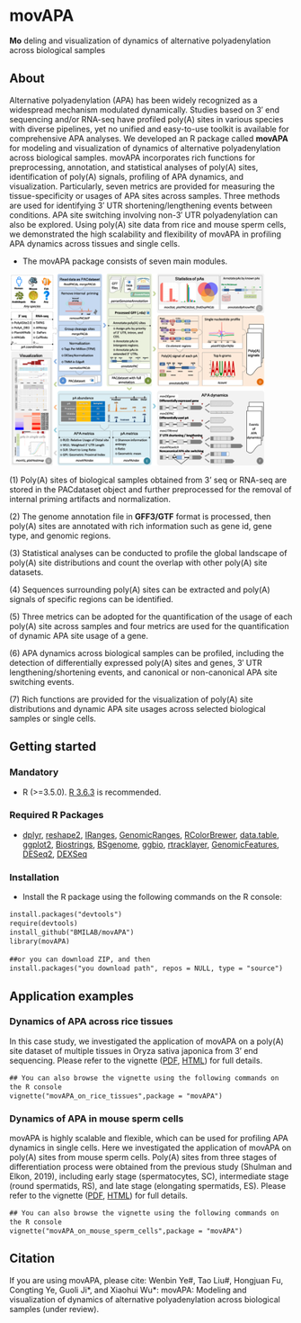 # movAPA
__Mo__ deling and visualization of dynamics of alternative polyadenylation across biological samples

## About
Alternative polyadenylation (APA) has been widely recognized as a widespread mechanism modulated dynamically. Studies based on 3′ end sequencing and/or RNA-seq have profiled poly(A) sites in various species with diverse pipelines, yet no unified and easy-to-use toolkit is available for comprehensive APA analyses. We developed an R package called __movAPA__ for modeling and visualization of dynamics of alternative polyadenylation across biological samples. movAPA incorporates rich functions for preprocessing, annotation, and statistical analyses of poly(A) sites, identification of poly(A) signals, profiling of APA dynamics, and visualization. Particularly, seven metrics are provided for measuring the tissue-specificity or usages of APA sites across samples. Three methods are used for identifying 3′ UTR shortening/lengthening events between conditions. APA site switching involving non-3′ UTR polyadenylation can also be explored. Using poly(A) site data from rice and mouse sperm cells, we demonstrated the high scalability and flexibility of movAPA in profiling APA dynamics across tissues and single cells.

* The movAPA package consists of seven main modules.

<img src="img/schema.png" width="90%" />

(1) Poly(A) sites of biological samples obtained from 3’ seq or RNA-seq are stored in the PACdataset object and further preprocessed for the removal of internal priming artifacts and normalization.

(2) The genome annotation file in __GFF3/GTF__ format is processed, then poly(A) sites are annotated with rich information such as gene id, gene type, and genomic regions. 

(3) Statistical analyses can be conducted to profile the global landscape of poly(A) site distributions and count the overlap with other poly(A) site datasets. 

(4) Sequences surrounding poly(A) sites can be extracted and poly(A) signals of specific regions can be identified. 

(5) Three metrics can be adopted for the quantification of the usage of each poly(A) site across samples and four metrics are used for the quantification of dynamic APA site usage of a gene. 

(6) APA dynamics across biological samples can be profiled, including the detection of differentially expressed poly(A) sites and genes, 3′ UTR lengthening/shortening events, and canonical or non-canonical APA site switching events. 

(7) Rich functions are provided for the visualization of poly(A) site distributions and dynamic APA site usages across selected biological samples or single cells. 


## Getting started
### Mandatory
* R (>=3.5.0). [R 3.6.3](https://www.r-project.org/) is recommended.

### Required R Packages
* [dplyr](https://CRAN.R-project.org/package=dplyr), [reshape2](https://CRAN.R-project.org/package=reshape2), [IRanges](http://www.bioconductor.org/packages/release/bioc/html/IRanges.html), [GenomicRanges](http://www.bioconductor.org/packages/release/bioc/html/GenomicRanges.html), [RColorBrewer](https://CRAN.R-project.org/package=RColorBrewer), [data.table](https://CRAN.R-project.org/package=data.table), [ggplot2](https://CRAN.R-project.org/package=ggplot2), [Biostrings](http://www.bioconductor.org/packages/release/bioc/html/Biostrings.html), [BSgenome](http://www.bioconductor.org/packages/release/bioc/html/BSgenome.html), [ggbio](http://www.bioconductor.org/packages/release/bioc/html/ggbio.html), [rtracklayer](http://www.bioconductor.org/packages/release/bioc/html/rtracklayer.html), [GenomicFeatures](http://www.bioconductor.org/packages/release/bioc/html/GenomicFeatures.html), [DESeq2](http://www.bioconductor.org/packages/release/bioc/html/DESeq2.html), [DEXSeq](http://www.bioconductor.org/packages/release/bioc/html/DEXSeq.html)

### Installation
* Install the R package using the following commands on the R console:

```
install.packages("devtools")
require(devtools)
install_github("BMILAB/movAPA")
library(movAPA)

##or you can download ZIP, and then
install.packages("you download path", repos = NULL, type = "source")
```

## Application examples
### Dynamics of APA across rice tissues
In this case study, we investigated the application of movAPA on a poly(A) site dataset of multiple tissues in Oryza sativa japonica from 3’ end sequencing. 
Please refer to the vignette ([PDF](https://github.com/BMILAB/movAPA/blob/master/inst/doc/movAPA_on_rice_tissues.pdf), [HTML](https://github.com/BMILAB/movAPA/blob/master/vignettes/movAPA_on_rice_tissues.html)) for full details.
```
## You can also browse the vignette using the following commands on the R console
vignette("movAPA_on_rice_tissues",package = "movAPA")
```
### Dynamics of APA in mouse sperm cells
movAPA is highly scalable and flexible, which can be used for profiling APA dynamics in single cells. Here we investigated the application of movAPA on poly(A) sites from mouse sperm cells. Poly(A) sites from three stages of differentiation process were obtained from the previous study (Shulman and Elkon, 2019), including early stage (spermatocytes, SC), intermediate stage (round spermatids, RS), and late stage (elongating spermatids, ES).
Please refer to the vignette ([PDF](https://github.com/BMILAB/movAPA/blob/master/inst/doc/movAPA_on_mouse_sperm_cells.pdf), [HTML](https://github.com/BMILAB/movAPA/blob/master/vignettes/movAPA_on_mouse_sperm_cells.html)) for full details.
```
## You can also browse the vignette using the following commands on the R console
vignette("movAPA_on_mouse_sperm_cells",package = "movAPA")
```
## Citation
If you are using movAPA, please cite: Wenbin Ye#, Tao Liu#, Hongjuan Fu, Congting Ye, Guoli Ji*, and Xiaohui Wu*: movAPA: Modeling and visualization of dynamics of alternative polyadenylation across biological samples (under review).
